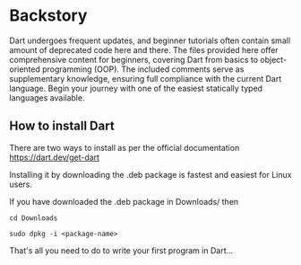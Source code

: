 # Backstory

Dart undergoes frequent updates, and beginner tutorials often contain small amount of deprecated code here and there. The files provided here offer comprehensive content for beginners, covering Dart from basics to object-oriented programming (OOP).
The included comments serve as supplementary knowledge, ensuring full compliance with the current Dart language. Begin your journey with one of the easiest statically typed languages available.

## How to install Dart

There are two ways to install as per the official documentation
https://dart.dev/get-dart

Installing it by downloading the .deb package is fastest and easiest for Linux users.

If you have downloaded the .deb package in Downloads/ then

```
cd Downloads
```

```
sudo dpkg -i <package-name>
```

That's all you need to do to write your first program in Dart...
